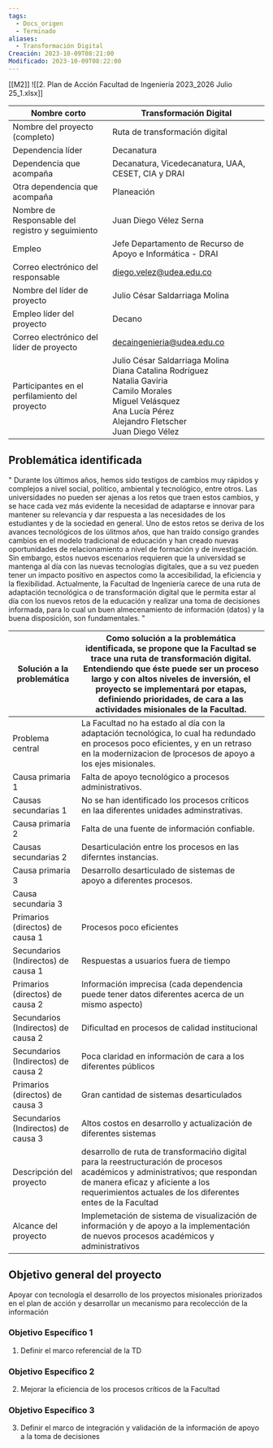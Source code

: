 ```yaml
---
tags:
  - Docs_origen
  - Terminado
aliases:
  - Transformación Digital
Creación: 2023-10-09T08:21:00
Modificado: 2023-10-09T08:22:00
---
```




[[M2]]
![[2. Plan de Acción Facultad de Ingeniería 2023_2026 Julio 25_1.xlsx]]

| Nombre corto                                     | Transformación Digital                                                                                                                                                                   |
|--------------------------------------------------|------------------------------------------------------------------------------------------------------------------------------------------------------------------------------------------|
| Nombre del proyecto (completo)                   | Ruta de transformación digital                                                                                                                                                           |
| Dependencia líder                                | Decanatura                                                                                                                                                                               |
| Dependencia que acompaña                         | Decanatura, Vicedecanatura, UAA, CESET, CIA y DRAI                                                                                                                                       |
| Otra dependencia que acompaña                    | Planeación                                                                                                                                                                               |
| Nombre de Responsable del registro y seguimiento | Juan Diego Vélez Serna                                                                                                                                                                   |
| Empleo                                           | Jefe Departamento de Recurso de Apoyo e Informática - DRAI                                                                                                                               |
| Correo electrónico del responsable               | diego.velez@udea.edu.co                                                                                                                                                                  |
| Nombre del líder de proyecto                     | Julio César Saldarriaga Molina                                                                                                                                                           |
| Empleo líder del proyecto                        | Decano                                                                                                                                                                                   |
| Correo electrónico del líder de proyecto         | decaingenieria@udea.edu.co                                                                                                                                                               |
| Participantes en el perfilamiento del proyecto   | Julio César Saldarriaga Molina<br/>Diana Catalina Rodríguez<br/>Natalia Gaviria<br/>Camilo Morales<br/>Miguel Velásquez<br/>Ana Lucía Pérez<br/>Alejandro Fletscher<br/>Juan Diego Vélez |



## Problemática identificada

"
Durante los últimos años, hemos sido testigos de cambios muy rápidos y complejos a nivel social, político, ambiental y tecnológico, entre otros. Las universidades no pueden ser ajenas a los retos que traen estos cambios, y se hace cada vez más evidente la necesidad de adaptarse e innovar para mantener su relevancia y dar respuesta a las necesidades de los estudiantes y de la sociedad en general. Uno de estos retos se deriva de los avances tecnológicos de los úlitmos años, que han traído consigo grandes cambios en el modelo tradicional de educación y han creado nuevas oportunidades de relacionamiento a nivel de formación y de investigación. Sin embargo, estos nuevos escenarios requieren que la universidad se mantenga al día con las nuevas tecnologías digitales, que a su vez pueden tener un impacto positivo en aspectos como la accesibilidad, la eficiencia y la flexibilidad. 
Actualmente, la Facultad de Ingeniería carece de una ruta de adaptación tecnológica o de transformación digital que le permita estar al día con los nuevos retos de la educación y realizar una toma de decisiones informada, para lo cual un buen almecenamiento de información (datos) y la buena disposición, son fundamentales. "

| Solución a la problemática          | Como solución a la problemática identificada, se propone que la Facultad se trace una ruta de transformación digital. Entendiendo que éste puede ser un proceso largo y con altos niveles de inversión, el proyecto se implementará por etapas, definiendo prioridades, de cara a las actividades misionales de la Facultad.  |
|-------------------------------------|-------------------------------------------------------------------------------------------------------------------------------------------------------------------------------------------------------------------------------------------------------------------------------------------------------------------------------|
| Problema central                    | La Facultad no ha estado al día con la adaptación tecnológica, lo cual ha redundado en procesos poco eficientes, y en un retraso en la modernizacion de lprocesos de apoyo a los ejes misionales.                                                                                                                             |
| Causa primaria 1                    | Falta de apoyo tecnológico a procesos administrativos.                                                                                                                                                                                                                                                                        |
| Causas secundarias 1                | No se han identificado los procesos críticos en laa diferentes unidades adminstrativas.                                                                                                                                                                                                                                       |
| Causa primaria 2                    | Falta de una fuente de información confiable.                                                                                                                                                                                                                                                                                 |
| Causas secundarias 2                | Desarticulación entre los procesos en las diferntes instancias.                                                                                                                                                                                                                                                               |
| Causa primaria 3                    | Desarrollo desarticulado de sistemas de apoyo a diferentes procesos.                                                                                                                                                                                                                                                          |
| Causa secundaria 3                  |                                                                                                                                                                                                                                                                                                                               |
| Primarios (directos) de causa 1     | Procesos poco eficientes                                                                                                                                                                                                                                                                                                      |
| Secundarios (Indirectos) de causa 1 | Respuestas a usuarios fuera de tiempo                                                                                                                                                                                                                                                                                         |
| Primarios (directos) de causa 2     | Información imprecisa (cada dependencia puede tener datos diferentes acerca de un mismo aspecto)                                                                                                                                                                                                                              |
| Secundarios (Indirectos) de causa 2 | Dificultad en procesos de calidad institucional                                                                                                                                                                                                                                                                               |
| Secundarios (Indirectos) de causa 2 | Poca claridad en información de cara a los diferentes públicos                                                                                                                                                                                                                                                                |
| Primarios (directos) de causa 3     | Gran cantidad de sistemas desarticulados                                                                                                                                                                                                                                                                                      |
| Secundarios (Indirectos) de causa 3 | Altos costos en desarrollo y actualización de diferentes sistemas                                                                                                                                                                                                                                                             |
| Descripción del proyecto            | desarrollo de ruta de transformacińo digital para la reestructuración de procesos académicos y administrativos; que respondan de manera eficaz y aficiente a los requerimientos actuales de los diferentes entes de la Facultad                                                                                               |
| Alcance del proyecto                | Implemetación de sistema de visualización de información y de apoyo a la  implementación de nuevos procesos académicos y administrativos                                                                                                                                                                                      |


## Objetivo general del proyecto

Apoyar con tecnología el desarrollo de los proyectos misionales priorizados en el plan de acción y desarrollar un mecanismo para recolección de la información



### Objetivo Específico 1

1. Definir el marco referencial de la TD


### Objetivo Específico 2

2. Mejorar la eficiencia de los procesos críticos de la Facultad


### Objetivo Específico 3

3. Definir el marco de integración y validación de la  información de apoyo a la toma de decisiones



